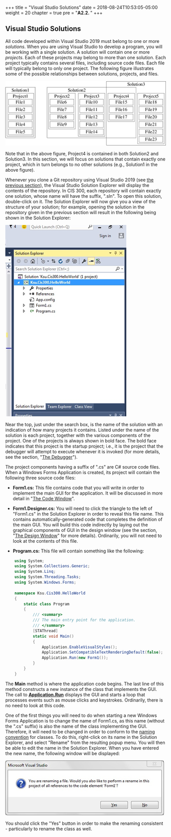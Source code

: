 +++
title = "Visual Studio Solutions"
date = 2018-08-24T10:53:05-05:00
weight = 20
chapter = true
pre = "<b>A2.2. </b>"
+++

## Visual Studio Solutions

All code developed within Visual Studio 2019 must belong to one or more *solutions*. When you are using Visual Studio to develop a program, you will be working with a single solution. A solution will contain one or more *projects*. Each of these projects may belong to more than one solution. Each project typically contains several files, including source code files. Each file will typically belong to only one project. The following figure illustrates some of the possible relationships between solutions, projects, and files.

![Relationships between solutions, projects, and files](solutions.jpg)

Note that in the above figure, Project4 is contained in both Solution2 and Solution3. In this section, we will focus on solutions that contain exactly one project, which in turn belongs to no other solutions (e.g., Solution1 in the above figure).

Whenever you clone a Git repository using Visual Studio 2019 (see [the previous section](/~rhowell/DataStructures/redirect/version-control)), the Visual Studio Solution Explorer will display the contents of the repository. In CIS 300, each repository will contain exactly one solution, whose name will have the suffix, ".sln". To open this solution, double-click on it. The Solution Explorer will now give you a view of the structure of your solution; for example, opening the solution in the repository given in the previous section will result in the following being shown in the Solution Explorer:

![A picture of a Solution Explorer should appear here](solution-explorer.jpg)

Near the top, just under the search box, is the name of the solution with an indication of how many projects it contains. Listed under the name of the solution is each project, together with the various components of the project. One of the projects is always shown in bold face. The bold face indicates that this project is the startup project; i.e., it is the project that the debugger will attempt to execute whenever it is invoked (for more details, see the section, "[The Debugger](/~rhowell/DataStructures/redirect/debugger)").

The project components having a suffix of ".cs" are C\# source code files. When a Windows Forms Application is created, its project will contain the following three source code files:

- **Form1.cs:** This file contains code that you will write in order to implement the main GUI for the application. It will be discussed in more detail in "[The Code Window](/~rhowell/DataStructures/redirect/code-window)".

- **Form1.Designer.cs:** You will need to click the triangle to the left of "Form1.cs" in the Solution Explorer in order to reveal this file name. This contains automatically-generated code that completes the definition of the main GUI. You will build this code indirectly by laying out the graphical components of GUI in the design window (see the section, "[The Design Window](/~rhowell/DataStructures/redirect/design-window)" for more details). Ordinarily, you will not need to look at the contents of this file.

- **Program.cs:** This file will contain something like the following:
```C#
    using System;
    using System.Collections.Generic;
    using System.Linq;
    using System.Threading.Tasks;
    using System.Windows.Forms;
    
    namespace Ksu.Cis300.HelloWorld
    {
        static class Program
        {
            /// <summary>
            /// The main entry point for the application.
            /// </summary>
            [STAThread]
            static void Main()
            {
                Application.EnableVisualStyles();
                Application.SetCompatibleTextRenderingDefault(false);
                Application.Run(new Form1());
            }
        }
    }
```

The **Main** method is where the application code begins. The last line of this method constructs a new instance of the class that implements the GUI. The call to [**Application.Run**](http://msdn.microsoft.com/en-us/library/ms157902\(v=vs.110\).aspx) displays the GUI and starts a loop that processes events such as mouse clicks and keystrokes. Ordinarily, there is no need to look at this code.

One of the first things you will need to do when starting a new Windows Forms Application is to change the name of Form1.cs, as this name (without the ".cs" suffix) is also the name of the class implementing the GUI. Therefore, it will need to be changed in order to conform to the [naming convention](/~rhowell/DataStructures/redirect/naming) for classes. To do this, right-click on its name in the Solution Explorer, and select "Rename" from the resulting popup menu. You will then be able to edit the name in the Solution Explorer. When you have entered the new name, the following window will be displayed:

![A picture of a window should appear here.](rename-prompt.jpg)

You should click the "Yes" button in order to make the renaming consistent - particularly to rename the class as well.
